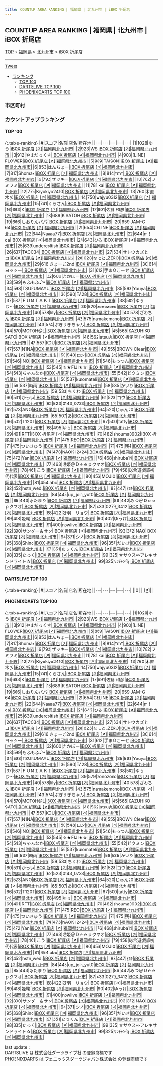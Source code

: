 ```yaml
---
title: COUNTUP AREA RANKING | 福岡県 | 北九州市 | iBOX 折尾店
---
```

## COUNTUP AREA RANKING | 福岡県 | 北九州市 | iBOX 折尾店

[TOP](/darts/rank/) > [福岡県](/darts/rank/福岡県/) > [北九州市](/darts/rank/福岡県/北九州市/) > iBOX 折尾店

___

<a href="https://twitter.com/share?ref_src=twsrc%5Etfw" data-text="COUNTUP AREA RANKING | 福岡県北九州市iBOX 折尾店" class="twitter-share-button" data-hashtags="DARTSLIVE,PHOENIXDARTS,darts,ダーツ" data-show-count="false">Tweet</a>

* [ランキング](#カウントアップランキング)
    * [TOP 100](#top-100)
    * [DARTSLIVE TOP 100](#dartslive-top-100)
    * [PHOENIXDARTS TOP 100](#phoenixdarts-top-100)

### 市区町村

<ul>

</ul>

### カウントアップランキング

#### TOP 100



{:.table-ranking}
|#|スコア|名前|店名|所在地|
|---|---|---|---|---|
|1|1028|<span class="rank-name-pd">ゆう</span>|<a href="/darts/rank/shops/46142.html">iBOX 折尾店</a> <a href="https://vs.phoenixdarts.com/jp/shop/shopDetailInfo/s_46142?s_seq=46142">[↗]</a>|<a href="/darts/rank/福岡県/北九州市">福岡県北九州市</a>|
|2|923|<span class="rank-name-pd">WS</span>|<a href="/darts/rank/shops/46142.html">iBOX 折尾店</a> <a href="https://vs.phoenixdarts.com/jp/shop/shopDetailInfo/s_46142?s_seq=46142">[↗]</a>|<a href="/darts/rank/福岡県/北九州市">福岡県北九州市</a>|
|3|912|<span class="rank-name-pd">やまだっくす</span>|<a href="/darts/rank/shops/46142.html">iBOX 折尾店</a> <a href="https://vs.phoenixdarts.com/jp/shop/shopDetailInfo/s_46142?s_seq=46142">[↗]</a>|<a href="/darts/rank/福岡県/北九州市">福岡県北九州市</a>|
|4|903|<span class="rank-name-pd">[LINE] FLOWER</span>|<a href="/darts/rank/shops/46142.html">iBOX 折尾店</a> <a href="https://vs.phoenixdarts.com/jp/shop/shopDetailInfo/s_46142?s_seq=46142">[↗]</a>|<a href="/darts/rank/福岡県/北九州市">福岡県北九州市</a>|
|5|869|<span class="rank-name-pd">TAISON</span>|<a href="/darts/rank/shops/46142.html">iBOX 折尾店</a> <a href="https://vs.phoenixdarts.com/jp/shop/shopDetailInfo/s_46142?s_seq=46142">[↗]</a>|<a href="/darts/rank/福岡県/北九州市">福岡県北九州市</a>|
|6|853|<span class="rank-name-pd">はんちょー</span>|<a href="/darts/rank/shops/46142.html">iBOX 折尾店</a> <a href="https://vs.phoenixdarts.com/jp/shop/shopDetailInfo/s_46142?s_seq=46142">[↗]</a>|<a href="/darts/rank/福岡県/北九州市">福岡県北九州市</a>|
|7|817|<span class="rank-name-pd">Shomax</span>|<a href="/darts/rank/shops/46142.html">iBOX 折尾店</a> <a href="https://vs.phoenixdarts.com/jp/shop/shopDetailInfo/s_46142?s_seq=46142">[↗]</a>|<a href="/darts/rank/福岡県/北九州市">福岡県北九州市</a>|
|8|814|<span class="rank-name-pd">†m†</span>|<a href="/darts/rank/shops/46142.html">iBOX 折尾店</a> <a href="https://vs.phoenixdarts.com/jp/shop/shopDetailInfo/s_46142?s_seq=46142">[↗]</a>|<a href="/darts/rank/福岡県/北九州市">福岡県北九州市</a>|
|9|792|<span class="rank-name-pd">ザッキー</span>|<a href="/darts/rank/shops/46142.html">iBOX 折尾店</a> <a href="https://vs.phoenixdarts.com/jp/shop/shopDetailInfo/s_46142?s_seq=46142">[↗]</a>|<a href="/darts/rank/福岡県/北九州市">福岡県北九州市</a>|
|10|782|<span class="rank-name-pd">フミフミ</span>|<a href="/darts/rank/shops/46142.html">iBOX 折尾店</a> <a href="https://vs.phoenixdarts.com/jp/shop/shopDetailInfo/s_46142?s_seq=46142">[↗]</a>|<a href="/darts/rank/福岡県/北九州市">福岡県北九州市</a>|
|11|781|<span class="rank-name-pd">kai</span>|<a href="/darts/rank/shops/46142.html">iBOX 折尾店</a> <a href="https://vs.phoenixdarts.com/jp/shop/shopDetailInfo/s_46142?s_seq=46142">[↗]</a>|<a href="/darts/rank/福岡県/北九州市">福岡県北九州市</a>|
|12|775|<span class="rank-name-pd">Kiyokiyo2410</span>|<a href="/darts/rank/shops/46142.html">iBOX 折尾店</a> <a href="https://vs.phoenixdarts.com/jp/shop/shopDetailInfo/s_46142?s_seq=46142">[↗]</a>|<a href="/darts/rank/福岡県/北九州市">福岡県北九州市</a>|
|13|760|<span class="rank-name-pd">木直木彡</span>|<a href="/darts/rank/shops/46142.html">iBOX 折尾店</a> <a href="https://vs.phoenixdarts.com/jp/shop/shopDetailInfo/s_46142?s_seq=46142">[↗]</a>|<a href="/darts/rank/福岡県/北九州市">福岡県北九州市</a>|
|14|750|<span class="rank-name-pd">wajyu0312</span>|<a href="/darts/rank/shops/46142.html">iBOX 折尾店</a> <a href="https://vs.phoenixdarts.com/jp/shop/shopDetailInfo/s_46142?s_seq=46142">[↗]</a>|<a href="/darts/rank/福岡県/北九州市">福岡県北九州市</a>|
|15|741|<span class="rank-name-pd">くらさん</span>|<a href="/darts/rank/shops/46142.html">iBOX 折尾店</a> <a href="https://vs.phoenixdarts.com/jp/shop/shopDetailInfo/s_46142?s_seq=46142">[↗]</a>|<a href="/darts/rank/福岡県/北九州市">福岡県北九州市</a>|
|16|693|<span class="rank-name-pd">K</span>|<a href="/darts/rank/shops/46142.html">iBOX 折尾店</a> <a href="https://vs.phoenixdarts.com/jp/shop/shopDetailInfo/s_46142?s_seq=46142">[↗]</a>|<a href="/darts/rank/福岡県/北九州市">福岡県北九州市</a>|
|17|691|<span class="rank-name-pd"><span class="pro-icon-pd"></span>佐藤 和彦</span>|<a href="/darts/rank/shops/46142.html">iBOX 折尾店</a> <a href="https://vs.phoenixdarts.com/jp/shop/shopDetailInfo/s_46142?s_seq=46142">[↗]</a>|<a href="/darts/rank/福岡県/北九州市">福岡県北九州市</a>|
|18|689|<span class="rank-name-pd">K.SATOH</span>|<a href="/darts/rank/shops/46142.html">iBOX 折尾店</a> <a href="https://vs.phoenixdarts.com/jp/shop/shopDetailInfo/s_46142?s_seq=46142">[↗]</a>|<a href="/darts/rank/福岡県/北九州市">福岡県北九州市</a>|
|19|666|<span class="rank-name-pd">しおりんパパ</span>|<a href="/darts/rank/shops/46142.html">iBOX 折尾店</a> <a href="https://vs.phoenixdarts.com/jp/shop/shopDetailInfo/s_46142?s_seq=46142">[↗]</a>|<a href="/darts/rank/福岡県/北九州市">福岡県北九州市</a>|
|20|659|<span class="rank-name-pd">JAM-G 64</span>|<a href="/darts/rank/shops/46142.html">iBOX 折尾店</a> <a href="https://vs.phoenixdarts.com/jp/shop/shopDetailInfo/s_46142?s_seq=46142">[↗]</a>|<a href="/darts/rank/福岡県/北九州市">福岡県北九州市</a>|
|21|654|<span class="rank-name-pd">CELINE</span>|<a href="/darts/rank/shops/46142.html">iBOX 折尾店</a> <a href="https://vs.phoenixdarts.com/jp/shop/shopDetailInfo/s_46142?s_seq=46142">[↗]</a>|<a href="/darts/rank/福岡県/北九州市">福岡県北九州市</a>|
|22|644|<span class="rank-name-pd">Naaaa77</span>|<a href="/darts/rank/shops/46142.html">iBOX 折尾店</a> <a href="https://vs.phoenixdarts.com/jp/shop/shopDetailInfo/s_46142?s_seq=46142">[↗]</a>|<a href="/darts/rank/福岡県/北九州市">福岡県北九州市</a>|
|22|644|<span class="rank-name-pd">m！ca</span>|<a href="/darts/rank/shops/46142.html">iBOX 折尾店</a> <a href="https://vs.phoenixdarts.com/jp/shop/shopDetailInfo/s_46142?s_seq=46142">[↗]</a>|<a href="/darts/rank/福岡県/北九州市">福岡県北九州市</a>|
|24|643|<span class="rank-name-pd">ひろ</span>|<a href="/darts/rank/shops/46142.html">iBOX 折尾店</a> <a href="https://vs.phoenixdarts.com/jp/shop/shopDetailInfo/s_46142?s_seq=46142">[↗]</a>|<a href="/darts/rank/福岡県/北九州市">福岡県北九州市</a>|
|25|639|<span class="rank-name-pd">undercoltish</span>|<a href="/darts/rank/shops/46142.html">iBOX 折尾店</a> <a href="https://vs.phoenixdarts.com/jp/shop/shopDetailInfo/s_46142?s_seq=46142">[↗]</a>|<a href="/darts/rank/福岡県/北九州市">福岡県北九州市</a>|
|26|637|<span class="rank-name-pd">TACO34</span>|<a href="/darts/rank/shops/46142.html">iBOX 折尾店</a> <a href="https://vs.phoenixdarts.com/jp/shop/shopDetailInfo/s_46142?s_seq=46142">[↗]</a>|<a href="/darts/rank/福岡県/北九州市">福岡県北九州市</a>|
|27|634|<span class="rank-name-pd">サトウカズヒコ</span>|<a href="/darts/rank/shops/46142.html">iBOX 折尾店</a> <a href="https://vs.phoenixdarts.com/jp/shop/shopDetailInfo/s_46142?s_seq=46142">[↗]</a>|<a href="/darts/rank/福岡県/北九州市">福岡県北九州市</a>|
|28|623|<span class="rank-name-pd">なにと_ZERO</span>|<a href="/darts/rank/shops/46142.html">iBOX 折尾店</a> <a href="https://vs.phoenixdarts.com/jp/shop/shopDetailInfo/s_46142?s_seq=46142">[↗]</a>|<a href="/darts/rank/福岡県/北九州市">福岡県北九州市</a>|
|29|616|<span class="rank-name-pd">きょーご2nd</span>|<a href="/darts/rank/shops/46142.html">iBOX 折尾店</a> <a href="https://vs.phoenixdarts.com/jp/shop/shopDetailInfo/s_46142?s_seq=46142">[↗]</a>|<a href="/darts/rank/福岡県/北九州市">福岡県北九州市</a>|
|30|614|<span class="rank-name-pd">ヨッシー</span>|<a href="/darts/rank/shops/46142.html">iBOX 折尾店</a> <a href="https://vs.phoenixdarts.com/jp/shop/shopDetailInfo/s_46142?s_seq=46142">[↗]</a>|<a href="/darts/rank/福岡県/北九州市">福岡県北九州市</a>|
|31|612|<span class="rank-name-pd">手ま○こーせ</span>|<a href="/darts/rank/shops/46142.html">iBOX 折尾店</a> <a href="https://vs.phoenixdarts.com/jp/shop/shopDetailInfo/s_46142?s_seq=46142">[↗]</a>|<a href="/darts/rank/福岡県/北九州市">福岡県北九州市</a>|
|32|600|<span class="rank-name-pd">たかぼー</span>|<a href="/darts/rank/shops/46142.html">iBOX 折尾店</a> <a href="https://vs.phoenixdarts.com/jp/shop/shopDetailInfo/s_46142?s_seq=46142">[↗]</a>|<a href="/darts/rank/福岡県/北九州市">福岡県北九州市</a>|
|33|599|<span class="rank-name-pd">もふもふ♪*</span>|<a href="/darts/rank/shops/46142.html">iBOX 折尾店</a> <a href="https://vs.phoenixdarts.com/jp/shop/shopDetailInfo/s_46142?s_seq=46142">[↗]</a>|<a href="/darts/rank/福岡県/北九州市">福岡県北九州市</a>|
|34|598|<span class="rank-name-pd">TSURUMAYU</span>|<a href="/darts/rank/shops/46142.html">iBOX 折尾店</a> <a href="https://vs.phoenixdarts.com/jp/shop/shopDetailInfo/s_46142?s_seq=46142">[↗]</a>|<a href="/darts/rank/福岡県/北九州市">福岡県北九州市</a>|
|35|593|<span class="rank-name-pd">Youya</span>|<a href="/darts/rank/shops/46142.html">iBOX 折尾店</a> <a href="https://vs.phoenixdarts.com/jp/shop/shopDetailInfo/s_46142?s_seq=46142">[↗]</a>|<a href="/darts/rank/福岡県/北九州市">福岡県北九州市</a>|
|36|590|<span class="rank-name-pd">TA28</span>|<a href="/darts/rank/shops/46142.html">iBOX 折尾店</a> <a href="https://vs.phoenixdarts.com/jp/shop/shopDetailInfo/s_46142?s_seq=46142">[↗]</a>|<a href="/darts/rank/福岡県/北九州市">福岡県北九州市</a>|
|37|587|<span class="rank-name-pd">ＦＵＭＩＡＫＩ</span>|<a href="/darts/rank/shops/46142.html">iBOX 折尾店</a> <a href="https://vs.phoenixdarts.com/jp/shop/shopDetailInfo/s_46142?s_seq=46142">[↗]</a>|<a href="/darts/rank/福岡県/北九州市">福岡県北九州市</a>|
|38|582|<span class="rank-name-pd">ゆぅじ〜</span>|<a href="/darts/rank/shops/46142.html">iBOX 折尾店</a> <a href="https://vs.phoenixdarts.com/jp/shop/shopDetailInfo/s_46142?s_seq=46142">[↗]</a>|<a href="/darts/rank/福岡県/北九州市">福岡県北九州市</a>|
|39|579|<span class="rank-name-pd">zonozono</span>|<a href="/darts/rank/shops/46142.html">iBOX 折尾店</a> <a href="https://vs.phoenixdarts.com/jp/shop/shopDetailInfo/s_46142?s_seq=46142">[↗]</a>|<a href="/darts/rank/福岡県/北九州市">福岡県北九州市</a>|
|40|578|<span class="rank-name-pd">lily</span>|<a href="/darts/rank/shops/46142.html">iBOX 折尾店</a> <a href="https://vs.phoenixdarts.com/jp/shop/shopDetailInfo/s_46142?s_seq=46142">[↗]</a>|<a href="/darts/rank/福岡県/北九州市">福岡県北九州市</a>|
|40|578|<span class="rank-name-pd">ざわちん</span>|<a href="/darts/rank/shops/46142.html">iBOX 折尾店</a> <a href="https://vs.phoenixdarts.com/jp/shop/shopDetailInfo/s_46142?s_seq=46142">[↗]</a>|<a href="/darts/rank/福岡県/北九州市">福岡県北九州市</a>|
|42|575|<span class="rank-name-pd">namakemono</span>|<a href="/darts/rank/shops/46142.html">iBOX 折尾店</a> <a href="https://vs.phoenixdarts.com/jp/shop/shopDetailInfo/s_46142?s_seq=46142">[↗]</a>|<a href="/darts/rank/福岡県/北九州市">福岡県北九州市</a>|
|43|574|<span class="rank-name-pd">ぶぎうぎちゃん</span>|<a href="/darts/rank/shops/46142.html">iBOX 折尾店</a> <a href="https://vs.phoenixdarts.com/jp/shop/shopDetailInfo/s_46142?s_seq=46142">[↗]</a>|<a href="/darts/rank/福岡県/北九州市">福岡県北九州市</a>|
|44|570|<span class="rank-name-pd">MOTOH@L</span>|<a href="/darts/rank/shops/46142.html">iBOX 折尾店</a> <a href="https://vs.phoenixdarts.com/jp/shop/shopDetailInfo/s_46142?s_seq=46142">[↗]</a>|<a href="/darts/rank/福岡県/北九州市">福岡県北九州市</a>|
|45|565|<span class="rank-name-pd">KAZUHIKO SATO</span>|<a href="/darts/rank/shops/46142.html">iBOX 折尾店</a> <a href="https://vs.phoenixdarts.com/jp/shop/shopDetailInfo/s_46142?s_seq=46142">[↗]</a>|<a href="/darts/rank/福岡県/北九州市">福岡県北九州市</a>|
|46|562|<span class="rank-name-pd">atsu丸</span>|<a href="/darts/rank/shops/46142.html">iBOX 折尾店</a> <a href="https://vs.phoenixdarts.com/jp/shop/shopDetailInfo/s_46142?s_seq=46142">[↗]</a>|<a href="/darts/rank/福岡県/北九州市">福岡県北九州市</a>|
|47|557|<span class="rank-name-pd">KOU</span>|<a href="/darts/rank/shops/46142.html">iBOX 折尾店</a> <a href="https://vs.phoenixdarts.com/jp/shop/shopDetailInfo/s_46142?s_seq=46142">[↗]</a>|<a href="/darts/rank/福岡県/北九州市">福岡県北九州市</a>|
|47|557|<span class="rank-name-pd">N1NA</span>|<a href="/darts/rank/shops/46142.html">iBOX 折尾店</a> <a href="https://vs.phoenixdarts.com/jp/shop/shopDetailInfo/s_46142?s_seq=46142">[↗]</a>|<a href="/darts/rank/福岡県/北九州市">福岡県北九州市</a>|
|49|555|<span class="rank-name-pd">BROWN Clear</span>|<a href="/darts/rank/shops/46142.html">iBOX 折尾店</a> <a href="https://vs.phoenixdarts.com/jp/shop/shopDetailInfo/s_46142?s_seq=46142">[↗]</a>|<a href="/darts/rank/福岡県/北九州市">福岡県北九州市</a>|
|50|548|<span class="rank-name-pd">ロン</span>|<a href="/darts/rank/shops/46142.html">iBOX 折尾店</a> <a href="https://vs.phoenixdarts.com/jp/shop/shopDetailInfo/s_46142?s_seq=46142">[↗]</a>|<a href="/darts/rank/福岡県/北九州市">福岡県北九州市</a>|
|51|546|<span class="rank-name-pd">INO</span>|<a href="/darts/rank/shops/46142.html">iBOX 折尾店</a> <a href="https://vs.phoenixdarts.com/jp/shop/shopDetailInfo/s_46142?s_seq=46142">[↗]</a>|<a href="/darts/rank/福岡県/北九州市">福岡県北九州市</a>|
|51|546|<span class="rank-name-pd">もっつん</span>|<a href="/darts/rank/shops/46142.html">iBOX 折尾店</a> <a href="https://vs.phoenixdarts.com/jp/shop/shopDetailInfo/s_46142?s_seq=46142">[↗]</a>|<a href="/darts/rank/福岡県/北九州市">福岡県北九州市</a>|
|53|545|<span class="rank-name-pd">☆★FIJI★☆</span>|<a href="/darts/rank/shops/46142.html">iBOX 折尾店</a> <a href="https://vs.phoenixdarts.com/jp/shop/shopDetailInfo/s_46142?s_seq=46142">[↗]</a>|<a href="/darts/rank/福岡県/北九州市">福岡県北九州市</a>|
|54|543|<span class="rank-name-pd">ちゃんなか</span>|<a href="/darts/rank/shops/46142.html">iBOX 折尾店</a> <a href="https://vs.phoenixdarts.com/jp/shop/shopDetailInfo/s_46142?s_seq=46142">[↗]</a>|<a href="/darts/rank/福岡県/北九州市">福岡県北九州市</a>|
|55|542|<span class="rank-name-pd">ピクミン</span>|<a href="/darts/rank/shops/46142.html">iBOX 折尾店</a> <a href="https://vs.phoenixdarts.com/jp/shop/shopDetailInfo/s_46142?s_seq=46142">[↗]</a>|<a href="/darts/rank/福岡県/北九州市">福岡県北九州市</a>|
|56|537|<span class="rank-name-pd">kuromateli</span>|<a href="/darts/rank/shops/46142.html">iBOX 折尾店</a> <a href="https://vs.phoenixdarts.com/jp/shop/shopDetailInfo/s_46142?s_seq=46142">[↗]</a>|<a href="/darts/rank/福岡県/北九州市">福岡県北九州市</a>|
|56|537|<span class="rank-name-pd">時雨</span>|<a href="/darts/rank/shops/46142.html">iBOX 折尾店</a> <a href="https://vs.phoenixdarts.com/jp/shop/shopDetailInfo/s_46142?s_seq=46142">[↗]</a>|<a href="/darts/rank/福岡県/北九州市">福岡県北九州市</a>|
|58|535|<span class="rank-name-pd">かいり</span>|<a href="/darts/rank/shops/46142.html">iBOX 折尾店</a> <a href="https://vs.phoenixdarts.com/jp/shop/shopDetailInfo/s_46142?s_seq=46142">[↗]</a>|<a href="/darts/rank/福岡県/北九州市">福岡県北九州市</a>|
|59|533|<span class="rank-name-pd">ちくわ</span>|<a href="/darts/rank/shops/46142.html">iBOX 折尾店</a> <a href="https://vs.phoenixdarts.com/jp/shop/shopDetailInfo/s_46142?s_seq=46142">[↗]</a>|<a href="/darts/rank/福岡県/北九州市">福岡県北九州市</a>|
|60|531|<span class="rank-name-pd">かっい</span>|<a href="/darts/rank/shops/46142.html">iBOX 折尾店</a> <a href="https://vs.phoenixdarts.com/jp/shop/shopDetailInfo/s_46142?s_seq=46142">[↗]</a>|<a href="/darts/rank/福岡県/北九州市">福岡県北九州市</a>|
|61|528|<span class="rank-name-pd">コウ</span>|<a href="/darts/rank/shops/46142.html">iBOX 折尾店</a> <a href="https://vs.phoenixdarts.com/jp/shop/shopDetailInfo/s_46142?s_seq=46142">[↗]</a>|<a href="/darts/rank/福岡県/北九州市">福岡県北九州市</a>|
|62|523|<span class="rank-name-pd">0143_0733</span>|<a href="/darts/rank/shops/46142.html">iBOX 折尾店</a> <a href="https://vs.phoenixdarts.com/jp/shop/shopDetailInfo/s_46142?s_seq=46142">[↗]</a>|<a href="/darts/rank/福岡県/北九州市">福岡県北九州市</a>|
|62|523|<span class="rank-name-pd">ANO</span>|<a href="/darts/rank/shops/46142.html">iBOX 折尾店</a> <a href="https://vs.phoenixdarts.com/jp/shop/shopDetailInfo/s_46142?s_seq=46142">[↗]</a>|<a href="/darts/rank/福岡県/北九州市">福岡県北九州市</a>|
|64|520|<span class="rank-name-pd">じゅん20</span>|<a href="/darts/rank/shops/46142.html">iBOX 折尾店</a> <a href="https://vs.phoenixdarts.com/jp/shop/shopDetailInfo/s_46142?s_seq=46142">[↗]</a>|<a href="/darts/rank/福岡県/北九州市">福岡県北九州市</a>|
|65|507|<span class="rank-name-pd">あ</span>|<a href="/darts/rank/shops/46142.html">iBOX 折尾店</a> <a href="https://vs.phoenixdarts.com/jp/shop/shopDetailInfo/s_46142?s_seq=46142">[↗]</a>|<a href="/darts/rank/福岡県/北九州市">福岡県北九州市</a>|
|66|502|<span class="rank-name-pd">T120T</span>|<a href="/darts/rank/shops/46142.html">iBOX 折尾店</a> <a href="https://vs.phoenixdarts.com/jp/shop/shopDetailInfo/s_46142?s_seq=46142">[↗]</a>|<a href="/darts/rank/福岡県/北九州市">福岡県北九州市</a>|
|67|500|<span class="rank-name-pd">tatty</span>|<a href="/darts/rank/shops/46142.html">iBOX 折尾店</a> <a href="https://vs.phoenixdarts.com/jp/shop/shopDetailInfo/s_46142?s_seq=46142">[↗]</a>|<a href="/darts/rank/福岡県/北九州市">福岡県北九州市</a>|
|68|495|<span class="rank-name-pd">ゆぅ</span>|<a href="/darts/rank/shops/46142.html">iBOX 折尾店</a> <a href="https://vs.phoenixdarts.com/jp/shop/shopDetailInfo/s_46142?s_seq=46142">[↗]</a>|<a href="/darts/rank/福岡県/北九州市">福岡県北九州市</a>|
|69|491|<span class="rank-name-pd">RFT</span>|<a href="/darts/rank/shops/46142.html">iBOX 折尾店</a> <a href="https://vs.phoenixdarts.com/jp/shop/shopDetailInfo/s_46142?s_seq=46142">[↗]</a>|<a href="/darts/rank/福岡県/北九州市">福岡県北九州市</a>|
|70|482|<span class="rank-name-pd">shouma0902</span>|<a href="/darts/rank/shops/46142.html">iBOX 折尾店</a> <a href="https://vs.phoenixdarts.com/jp/shop/shopDetailInfo/s_46142?s_seq=46142">[↗]</a>|<a href="/darts/rank/福岡県/北九州市">福岡県北九州市</a>|
|71|475|<span class="rank-name-pd">REO</span>|<a href="/darts/rank/shops/46142.html">iBOX 折尾店</a> <a href="https://vs.phoenixdarts.com/jp/shop/shopDetailInfo/s_46142?s_seq=46142">[↗]</a>|<a href="/darts/rank/福岡県/北九州市">福岡県北九州市</a>|
|71|475|<span class="rank-name-pd">ついきゅう</span>|<a href="/darts/rank/shops/46142.html">iBOX 折尾店</a> <a href="https://vs.phoenixdarts.com/jp/shop/shopDetailInfo/s_46142?s_seq=46142">[↗]</a>|<a href="/darts/rank/福岡県/北九州市">福岡県北九州市</a>|
|71|475|<span class="rank-name-pd">残4</span>|<a href="/darts/rank/shops/46142.html">iBOX 折尾店</a> <a href="https://vs.phoenixdarts.com/jp/shop/shopDetailInfo/s_46142?s_seq=46142">[↗]</a>|<a href="/darts/rank/福岡県/北九州市">福岡県北九州市</a>|
|74|473|<span class="rank-name-pd">NAOK I2424</span>|<a href="/darts/rank/shops/46142.html">iBOX 折尾店</a> <a href="https://vs.phoenixdarts.com/jp/shop/shopDetailInfo/s_46142?s_seq=46142">[↗]</a>|<a href="/darts/rank/福岡県/北九州市">福岡県北九州市</a>|
|75|472|<span class="rank-name-pd">Yan</span>|<a href="/darts/rank/shops/46142.html">iBOX 折尾店</a> <a href="https://vs.phoenixdarts.com/jp/shop/shopDetailInfo/s_46142?s_seq=46142">[↗]</a>|<a href="/darts/rank/福岡県/北九州市">福岡県北九州市</a>|
|76|468|<span class="rank-name-pd">shiruba14</span>|<a href="/darts/rank/shops/46142.html">iBOX 折尾店</a> <a href="https://vs.phoenixdarts.com/jp/shop/shopDetailInfo/s_46142?s_seq=46142">[↗]</a>|<a href="/darts/rank/福岡県/北九州市">福岡県北九州市</a>|
|77|463|<span class="rank-name-pd">咲姫＠Ｄｅｅｐクマオ</span>|<a href="/darts/rank/shops/46142.html">iBOX 折尾店</a> <a href="https://vs.phoenixdarts.com/jp/shop/shopDetailInfo/s_46142?s_seq=46142">[↗]</a>|<a href="/darts/rank/福岡県/北九州市">福岡県北九州市</a>|
|78|461|<span class="rank-name-pd">こう</span>|<a href="/darts/rank/shops/46142.html">iBOX 折尾店</a> <a href="https://vs.phoenixdarts.com/jp/shop/shopDetailInfo/s_46142?s_seq=46142">[↗]</a>|<a href="/darts/rank/福岡県/北九州市">福岡県北九州市</a>|
|79|458|<span class="rank-name-pd">総合遊戯部初代代表</span>|<a href="/darts/rank/shops/46142.html">iBOX 折尾店</a> <a href="https://vs.phoenixdarts.com/jp/shop/shopDetailInfo/s_46142?s_seq=46142">[↗]</a>|<a href="/darts/rank/福岡県/北九州市">福岡県北九州市</a>|
|80|456|<span class="rank-name-pd">MOJIO</span>|<a href="/darts/rank/shops/46142.html">iBOX 折尾店</a> <a href="https://vs.phoenixdarts.com/jp/shop/shopDetailInfo/s_46142?s_seq=46142">[↗]</a>|<a href="/darts/rank/福岡県/北九州市">福岡県北九州市</a>|
|81|454|<span class="rank-name-pd">abc</span>|<a href="/darts/rank/shops/46142.html">iBOX 折尾店</a> <a href="https://vs.phoenixdarts.com/jp/shop/shopDetailInfo/s_46142?s_seq=46142">[↗]</a>|<a href="/darts/rank/福岡県/北九州市">福岡県北九州市</a>|
|82|452|<span class="rank-name-pd">hstn_wed.</span>|<a href="/darts/rank/shops/46142.html">iBOX 折尾店</a> <a href="https://vs.phoenixdarts.com/jp/shop/shopDetailInfo/s_46142?s_seq=46142">[↗]</a>|<a href="/darts/rank/福岡県/北九州市">福岡県北九州市</a>|
|83|447|<span class="rank-name-pd">ﾋﾛｷ</span>|<a href="/darts/rank/shops/46142.html">iBOX 折尾店</a> <a href="https://vs.phoenixdarts.com/jp/shop/shopDetailInfo/s_46142?s_seq=46142">[↗]</a>|<a href="/darts/rank/福岡県/北九州市">福岡県北九州市</a>|
|84|445|<span class="rank-name-pd">up_join_yut0</span>|<a href="/darts/rank/shops/46142.html">iBOX 折尾店</a> <a href="https://vs.phoenixdarts.com/jp/shop/shopDetailInfo/s_46142?s_seq=46142">[↗]</a>|<a href="/darts/rank/福岡県/北九州市">福岡県北九州市</a>|
|85|443|<span class="rank-name-pd">水たまり</span>|<a href="/darts/rank/shops/46142.html">iBOX 折尾店</a> <a href="https://vs.phoenixdarts.com/jp/shop/shopDetailInfo/s_46142?s_seq=46142">[↗]</a>|<a href="/darts/rank/福岡県/北九州市">福岡県北九州市</a>|
|86|442|<span class="rank-name-pd">みつ＠Ｄｅｅｐクマオ</span>|<a href="/darts/rank/shops/46142.html">iBOX 折尾店</a> <a href="https://vs.phoenixdarts.com/jp/shop/shopDetailInfo/s_46142?s_seq=46142">[↗]</a>|<a href="/darts/rank/福岡県/北九州市">福岡県北九州市</a>|
|87|433|<span class="rank-name-pd">0279_3412</span>|<a href="/darts/rank/shops/46142.html">iBOX 折尾店</a> <a href="https://vs.phoenixdarts.com/jp/shop/shopDetailInfo/s_46142?s_seq=46142">[↗]</a>|<a href="/darts/rank/福岡県/北九州市">福岡県北九州市</a>|
|88|422|<span class="rank-name-pd">冴羽　リョウ</span>|<a href="/darts/rank/shops/46142.html">iBOX 折尾店</a> <a href="https://vs.phoenixdarts.com/jp/shop/shopDetailInfo/s_46142?s_seq=46142">[↗]</a>|<a href="/darts/rank/福岡県/北九州市">福岡県北九州市</a>|
|89|418|<span class="rank-name-pd">姫鞠</span>|<a href="/darts/rank/shops/46142.html">iBOX 折尾店</a> <a href="https://vs.phoenixdarts.com/jp/shop/shopDetailInfo/s_46142?s_seq=46142">[↗]</a>|<a href="/darts/rank/福岡県/北九州市">福岡県北九州市</a>|
|90|402|<span class="rank-name-pd">ゆっけ</span>|<a href="/darts/rank/shops/46142.html">iBOX 折尾店</a> <a href="https://vs.phoenixdarts.com/jp/shop/shopDetailInfo/s_46142?s_seq=46142">[↗]</a>|<a href="/darts/rank/福岡県/北九州市">福岡県北九州市</a>|
|91|400|<span class="rank-name-pd">nowlive</span>|<a href="/darts/rank/shops/46142.html">iBOX 折尾店</a> <a href="https://vs.phoenixdarts.com/jp/shop/shopDetailInfo/s_46142?s_seq=46142">[↗]</a>|<a href="/darts/rank/福岡県/北九州市">福岡県北九州市</a>|
|92|390|<span class="rank-name-pd">サンダー＆サン</span>|<a href="/darts/rank/shops/46142.html">iBOX 折尾店</a> <a href="https://vs.phoenixdarts.com/jp/shop/shopDetailInfo/s_46142?s_seq=46142">[↗]</a>|<a href="/darts/rank/福岡県/北九州市">福岡県北九州市</a>|
|93|372|<span class="rank-name-pd">NAO</span>|<a href="/darts/rank/shops/46142.html">iBOX 折尾店</a> <a href="https://vs.phoenixdarts.com/jp/shop/shopDetailInfo/s_46142?s_seq=46142">[↗]</a>|<a href="/darts/rank/福岡県/北九州市">福岡県北九州市</a>|
|94|371|<span class="rank-name-pd">シノ</span>|<a href="/darts/rank/shops/46142.html">iBOX 折尾店</a> <a href="https://vs.phoenixdarts.com/jp/shop/shopDetailInfo/s_46142?s_seq=46142">[↗]</a>|<a href="/darts/rank/福岡県/北九州市">福岡県北九州市</a>|
|95|368|<span class="rank-name-pd">Shino</span>|<a href="/darts/rank/shops/46142.html">iBOX 折尾店</a> <a href="https://vs.phoenixdarts.com/jp/shop/shopDetailInfo/s_46142?s_seq=46142">[↗]</a>|<a href="/darts/rank/福岡県/北九州市">福岡県北九州市</a>|
|96|357|<span class="rank-name-pd">だいき</span>|<a href="/darts/rank/shops/46142.html">iBOX 折尾店</a> <a href="https://vs.phoenixdarts.com/jp/shop/shopDetailInfo/s_46142?s_seq=46142">[↗]</a>|<a href="/darts/rank/福岡県/北九州市">福岡県北九州市</a>|
|97|351|<span class="rank-name-pd">たっくん</span>|<a href="/darts/rank/shops/46142.html">iBOX 折尾店</a> <a href="https://vs.phoenixdarts.com/jp/shop/shopDetailInfo/s_46142?s_seq=46142">[↗]</a>|<a href="/darts/rank/福岡県/北九州市">福岡県北九州市</a>|
|98|335|<span class="rank-name-pd">たっく</span>|<a href="/darts/rank/shops/46142.html">iBOX 折尾店</a> <a href="https://vs.phoenixdarts.com/jp/shop/shopDetailInfo/s_46142?s_seq=46142">[↗]</a>|<a href="/darts/rank/福岡県/北九州市">福岡県北九州市</a>|
|99|325|<span class="rank-name-pd">☆サウス∞アレキサンドライト☆</span>|<a href="/darts/rank/shops/46142.html">iBOX 折尾店</a> <a href="https://vs.phoenixdarts.com/jp/shop/shopDetailInfo/s_46142?s_seq=46142">[↗]</a>|<a href="/darts/rank/福岡県/北九州市">福岡県北九州市</a>|
|99|325|<span class="rank-name-pd">ﾜﾝﾁｬﾝ侍</span>|<a href="/darts/rank/shops/46142.html">iBOX 折尾店</a> <a href="https://vs.phoenixdarts.com/jp/shop/shopDetailInfo/s_46142?s_seq=46142">[↗]</a>|<a href="/darts/rank/福岡県/北九州市">福岡県北九州市</a>|


#### DARTSLIVE TOP 100



{:.table-ranking}
|#|スコア|名前|店名|所在地|
|---|---|---|---|---|
||0|<span class="rank-name-dl"> </span>|<a href="/darts/rank/shops/.html"></a> <a href="">[↗]</a>|<a href="/darts/rank//"></a>|


#### PHOENIXDARTS TOP 100



{:.table-ranking}
|#|スコア|名前|店名|所在地|
|---|---|---|---|---|
|1|1028|<span class="rank-name-pd">ゆう</span>|<a href="/darts/rank/shops/46142.html">iBOX 折尾店</a> <a href="https://vs.phoenixdarts.com/jp/shop/shopDetailInfo/s_46142?s_seq=46142">[↗]</a>|<a href="/darts/rank/福岡県/北九州市">福岡県北九州市</a>|
|2|923|<span class="rank-name-pd">WS</span>|<a href="/darts/rank/shops/46142.html">iBOX 折尾店</a> <a href="https://vs.phoenixdarts.com/jp/shop/shopDetailInfo/s_46142?s_seq=46142">[↗]</a>|<a href="/darts/rank/福岡県/北九州市">福岡県北九州市</a>|
|3|912|<span class="rank-name-pd">やまだっくす</span>|<a href="/darts/rank/shops/46142.html">iBOX 折尾店</a> <a href="https://vs.phoenixdarts.com/jp/shop/shopDetailInfo/s_46142?s_seq=46142">[↗]</a>|<a href="/darts/rank/福岡県/北九州市">福岡県北九州市</a>|
|4|903|<span class="rank-name-pd">[LINE] FLOWER</span>|<a href="/darts/rank/shops/46142.html">iBOX 折尾店</a> <a href="https://vs.phoenixdarts.com/jp/shop/shopDetailInfo/s_46142?s_seq=46142">[↗]</a>|<a href="/darts/rank/福岡県/北九州市">福岡県北九州市</a>|
|5|869|<span class="rank-name-pd">TAISON</span>|<a href="/darts/rank/shops/46142.html">iBOX 折尾店</a> <a href="https://vs.phoenixdarts.com/jp/shop/shopDetailInfo/s_46142?s_seq=46142">[↗]</a>|<a href="/darts/rank/福岡県/北九州市">福岡県北九州市</a>|
|6|853|<span class="rank-name-pd">はんちょー</span>|<a href="/darts/rank/shops/46142.html">iBOX 折尾店</a> <a href="https://vs.phoenixdarts.com/jp/shop/shopDetailInfo/s_46142?s_seq=46142">[↗]</a>|<a href="/darts/rank/福岡県/北九州市">福岡県北九州市</a>|
|7|817|<span class="rank-name-pd">Shomax</span>|<a href="/darts/rank/shops/46142.html">iBOX 折尾店</a> <a href="https://vs.phoenixdarts.com/jp/shop/shopDetailInfo/s_46142?s_seq=46142">[↗]</a>|<a href="/darts/rank/福岡県/北九州市">福岡県北九州市</a>|
|8|814|<span class="rank-name-pd">†m†</span>|<a href="/darts/rank/shops/46142.html">iBOX 折尾店</a> <a href="https://vs.phoenixdarts.com/jp/shop/shopDetailInfo/s_46142?s_seq=46142">[↗]</a>|<a href="/darts/rank/福岡県/北九州市">福岡県北九州市</a>|
|9|792|<span class="rank-name-pd">ザッキー</span>|<a href="/darts/rank/shops/46142.html">iBOX 折尾店</a> <a href="https://vs.phoenixdarts.com/jp/shop/shopDetailInfo/s_46142?s_seq=46142">[↗]</a>|<a href="/darts/rank/福岡県/北九州市">福岡県北九州市</a>|
|10|782|<span class="rank-name-pd">フミフミ</span>|<a href="/darts/rank/shops/46142.html">iBOX 折尾店</a> <a href="https://vs.phoenixdarts.com/jp/shop/shopDetailInfo/s_46142?s_seq=46142">[↗]</a>|<a href="/darts/rank/福岡県/北九州市">福岡県北九州市</a>|
|11|781|<span class="rank-name-pd">kai</span>|<a href="/darts/rank/shops/46142.html">iBOX 折尾店</a> <a href="https://vs.phoenixdarts.com/jp/shop/shopDetailInfo/s_46142?s_seq=46142">[↗]</a>|<a href="/darts/rank/福岡県/北九州市">福岡県北九州市</a>|
|12|775|<span class="rank-name-pd">Kiyokiyo2410</span>|<a href="/darts/rank/shops/46142.html">iBOX 折尾店</a> <a href="https://vs.phoenixdarts.com/jp/shop/shopDetailInfo/s_46142?s_seq=46142">[↗]</a>|<a href="/darts/rank/福岡県/北九州市">福岡県北九州市</a>|
|13|760|<span class="rank-name-pd">木直木彡</span>|<a href="/darts/rank/shops/46142.html">iBOX 折尾店</a> <a href="https://vs.phoenixdarts.com/jp/shop/shopDetailInfo/s_46142?s_seq=46142">[↗]</a>|<a href="/darts/rank/福岡県/北九州市">福岡県北九州市</a>|
|14|750|<span class="rank-name-pd">wajyu0312</span>|<a href="/darts/rank/shops/46142.html">iBOX 折尾店</a> <a href="https://vs.phoenixdarts.com/jp/shop/shopDetailInfo/s_46142?s_seq=46142">[↗]</a>|<a href="/darts/rank/福岡県/北九州市">福岡県北九州市</a>|
|15|741|<span class="rank-name-pd">くらさん</span>|<a href="/darts/rank/shops/46142.html">iBOX 折尾店</a> <a href="https://vs.phoenixdarts.com/jp/shop/shopDetailInfo/s_46142?s_seq=46142">[↗]</a>|<a href="/darts/rank/福岡県/北九州市">福岡県北九州市</a>|
|16|693|<span class="rank-name-pd">K</span>|<a href="/darts/rank/shops/46142.html">iBOX 折尾店</a> <a href="https://vs.phoenixdarts.com/jp/shop/shopDetailInfo/s_46142?s_seq=46142">[↗]</a>|<a href="/darts/rank/福岡県/北九州市">福岡県北九州市</a>|
|17|691|<span class="rank-name-pd"><span class="pro-icon-pd"></span>佐藤 和彦</span>|<a href="/darts/rank/shops/46142.html">iBOX 折尾店</a> <a href="https://vs.phoenixdarts.com/jp/shop/shopDetailInfo/s_46142?s_seq=46142">[↗]</a>|<a href="/darts/rank/福岡県/北九州市">福岡県北九州市</a>|
|18|689|<span class="rank-name-pd">K.SATOH</span>|<a href="/darts/rank/shops/46142.html">iBOX 折尾店</a> <a href="https://vs.phoenixdarts.com/jp/shop/shopDetailInfo/s_46142?s_seq=46142">[↗]</a>|<a href="/darts/rank/福岡県/北九州市">福岡県北九州市</a>|
|19|666|<span class="rank-name-pd">しおりんパパ</span>|<a href="/darts/rank/shops/46142.html">iBOX 折尾店</a> <a href="https://vs.phoenixdarts.com/jp/shop/shopDetailInfo/s_46142?s_seq=46142">[↗]</a>|<a href="/darts/rank/福岡県/北九州市">福岡県北九州市</a>|
|20|659|<span class="rank-name-pd">JAM-G 64</span>|<a href="/darts/rank/shops/46142.html">iBOX 折尾店</a> <a href="https://vs.phoenixdarts.com/jp/shop/shopDetailInfo/s_46142?s_seq=46142">[↗]</a>|<a href="/darts/rank/福岡県/北九州市">福岡県北九州市</a>|
|21|654|<span class="rank-name-pd">CELINE</span>|<a href="/darts/rank/shops/46142.html">iBOX 折尾店</a> <a href="https://vs.phoenixdarts.com/jp/shop/shopDetailInfo/s_46142?s_seq=46142">[↗]</a>|<a href="/darts/rank/福岡県/北九州市">福岡県北九州市</a>|
|22|644|<span class="rank-name-pd">Naaaa77</span>|<a href="/darts/rank/shops/46142.html">iBOX 折尾店</a> <a href="https://vs.phoenixdarts.com/jp/shop/shopDetailInfo/s_46142?s_seq=46142">[↗]</a>|<a href="/darts/rank/福岡県/北九州市">福岡県北九州市</a>|
|22|644|<span class="rank-name-pd">m！ca</span>|<a href="/darts/rank/shops/46142.html">iBOX 折尾店</a> <a href="https://vs.phoenixdarts.com/jp/shop/shopDetailInfo/s_46142?s_seq=46142">[↗]</a>|<a href="/darts/rank/福岡県/北九州市">福岡県北九州市</a>|
|24|643|<span class="rank-name-pd">ひろ</span>|<a href="/darts/rank/shops/46142.html">iBOX 折尾店</a> <a href="https://vs.phoenixdarts.com/jp/shop/shopDetailInfo/s_46142?s_seq=46142">[↗]</a>|<a href="/darts/rank/福岡県/北九州市">福岡県北九州市</a>|
|25|639|<span class="rank-name-pd">undercoltish</span>|<a href="/darts/rank/shops/46142.html">iBOX 折尾店</a> <a href="https://vs.phoenixdarts.com/jp/shop/shopDetailInfo/s_46142?s_seq=46142">[↗]</a>|<a href="/darts/rank/福岡県/北九州市">福岡県北九州市</a>|
|26|637|<span class="rank-name-pd">TACO34</span>|<a href="/darts/rank/shops/46142.html">iBOX 折尾店</a> <a href="https://vs.phoenixdarts.com/jp/shop/shopDetailInfo/s_46142?s_seq=46142">[↗]</a>|<a href="/darts/rank/福岡県/北九州市">福岡県北九州市</a>|
|27|634|<span class="rank-name-pd">サトウカズヒコ</span>|<a href="/darts/rank/shops/46142.html">iBOX 折尾店</a> <a href="https://vs.phoenixdarts.com/jp/shop/shopDetailInfo/s_46142?s_seq=46142">[↗]</a>|<a href="/darts/rank/福岡県/北九州市">福岡県北九州市</a>|
|28|623|<span class="rank-name-pd">なにと_ZERO</span>|<a href="/darts/rank/shops/46142.html">iBOX 折尾店</a> <a href="https://vs.phoenixdarts.com/jp/shop/shopDetailInfo/s_46142?s_seq=46142">[↗]</a>|<a href="/darts/rank/福岡県/北九州市">福岡県北九州市</a>|
|29|616|<span class="rank-name-pd">きょーご2nd</span>|<a href="/darts/rank/shops/46142.html">iBOX 折尾店</a> <a href="https://vs.phoenixdarts.com/jp/shop/shopDetailInfo/s_46142?s_seq=46142">[↗]</a>|<a href="/darts/rank/福岡県/北九州市">福岡県北九州市</a>|
|30|614|<span class="rank-name-pd">ヨッシー</span>|<a href="/darts/rank/shops/46142.html">iBOX 折尾店</a> <a href="https://vs.phoenixdarts.com/jp/shop/shopDetailInfo/s_46142?s_seq=46142">[↗]</a>|<a href="/darts/rank/福岡県/北九州市">福岡県北九州市</a>|
|31|612|<span class="rank-name-pd">手ま○こーせ</span>|<a href="/darts/rank/shops/46142.html">iBOX 折尾店</a> <a href="https://vs.phoenixdarts.com/jp/shop/shopDetailInfo/s_46142?s_seq=46142">[↗]</a>|<a href="/darts/rank/福岡県/北九州市">福岡県北九州市</a>|
|32|600|<span class="rank-name-pd">たかぼー</span>|<a href="/darts/rank/shops/46142.html">iBOX 折尾店</a> <a href="https://vs.phoenixdarts.com/jp/shop/shopDetailInfo/s_46142?s_seq=46142">[↗]</a>|<a href="/darts/rank/福岡県/北九州市">福岡県北九州市</a>|
|33|599|<span class="rank-name-pd">もふもふ♪*</span>|<a href="/darts/rank/shops/46142.html">iBOX 折尾店</a> <a href="https://vs.phoenixdarts.com/jp/shop/shopDetailInfo/s_46142?s_seq=46142">[↗]</a>|<a href="/darts/rank/福岡県/北九州市">福岡県北九州市</a>|
|34|598|<span class="rank-name-pd">TSURUMAYU</span>|<a href="/darts/rank/shops/46142.html">iBOX 折尾店</a> <a href="https://vs.phoenixdarts.com/jp/shop/shopDetailInfo/s_46142?s_seq=46142">[↗]</a>|<a href="/darts/rank/福岡県/北九州市">福岡県北九州市</a>|
|35|593|<span class="rank-name-pd">Youya</span>|<a href="/darts/rank/shops/46142.html">iBOX 折尾店</a> <a href="https://vs.phoenixdarts.com/jp/shop/shopDetailInfo/s_46142?s_seq=46142">[↗]</a>|<a href="/darts/rank/福岡県/北九州市">福岡県北九州市</a>|
|36|590|<span class="rank-name-pd">TA28</span>|<a href="/darts/rank/shops/46142.html">iBOX 折尾店</a> <a href="https://vs.phoenixdarts.com/jp/shop/shopDetailInfo/s_46142?s_seq=46142">[↗]</a>|<a href="/darts/rank/福岡県/北九州市">福岡県北九州市</a>|
|37|587|<span class="rank-name-pd">ＦＵＭＩＡＫＩ</span>|<a href="/darts/rank/shops/46142.html">iBOX 折尾店</a> <a href="https://vs.phoenixdarts.com/jp/shop/shopDetailInfo/s_46142?s_seq=46142">[↗]</a>|<a href="/darts/rank/福岡県/北九州市">福岡県北九州市</a>|
|38|582|<span class="rank-name-pd">ゆぅじ〜</span>|<a href="/darts/rank/shops/46142.html">iBOX 折尾店</a> <a href="https://vs.phoenixdarts.com/jp/shop/shopDetailInfo/s_46142?s_seq=46142">[↗]</a>|<a href="/darts/rank/福岡県/北九州市">福岡県北九州市</a>|
|39|579|<span class="rank-name-pd">zonozono</span>|<a href="/darts/rank/shops/46142.html">iBOX 折尾店</a> <a href="https://vs.phoenixdarts.com/jp/shop/shopDetailInfo/s_46142?s_seq=46142">[↗]</a>|<a href="/darts/rank/福岡県/北九州市">福岡県北九州市</a>|
|40|578|<span class="rank-name-pd">lily</span>|<a href="/darts/rank/shops/46142.html">iBOX 折尾店</a> <a href="https://vs.phoenixdarts.com/jp/shop/shopDetailInfo/s_46142?s_seq=46142">[↗]</a>|<a href="/darts/rank/福岡県/北九州市">福岡県北九州市</a>|
|40|578|<span class="rank-name-pd">ざわちん</span>|<a href="/darts/rank/shops/46142.html">iBOX 折尾店</a> <a href="https://vs.phoenixdarts.com/jp/shop/shopDetailInfo/s_46142?s_seq=46142">[↗]</a>|<a href="/darts/rank/福岡県/北九州市">福岡県北九州市</a>|
|42|575|<span class="rank-name-pd">namakemono</span>|<a href="/darts/rank/shops/46142.html">iBOX 折尾店</a> <a href="https://vs.phoenixdarts.com/jp/shop/shopDetailInfo/s_46142?s_seq=46142">[↗]</a>|<a href="/darts/rank/福岡県/北九州市">福岡県北九州市</a>|
|43|574|<span class="rank-name-pd">ぶぎうぎちゃん</span>|<a href="/darts/rank/shops/46142.html">iBOX 折尾店</a> <a href="https://vs.phoenixdarts.com/jp/shop/shopDetailInfo/s_46142?s_seq=46142">[↗]</a>|<a href="/darts/rank/福岡県/北九州市">福岡県北九州市</a>|
|44|570|<span class="rank-name-pd">MOTOH@L</span>|<a href="/darts/rank/shops/46142.html">iBOX 折尾店</a> <a href="https://vs.phoenixdarts.com/jp/shop/shopDetailInfo/s_46142?s_seq=46142">[↗]</a>|<a href="/darts/rank/福岡県/北九州市">福岡県北九州市</a>|
|45|565|<span class="rank-name-pd">KAZUHIKO SATO</span>|<a href="/darts/rank/shops/46142.html">iBOX 折尾店</a> <a href="https://vs.phoenixdarts.com/jp/shop/shopDetailInfo/s_46142?s_seq=46142">[↗]</a>|<a href="/darts/rank/福岡県/北九州市">福岡県北九州市</a>|
|46|562|<span class="rank-name-pd">atsu丸</span>|<a href="/darts/rank/shops/46142.html">iBOX 折尾店</a> <a href="https://vs.phoenixdarts.com/jp/shop/shopDetailInfo/s_46142?s_seq=46142">[↗]</a>|<a href="/darts/rank/福岡県/北九州市">福岡県北九州市</a>|
|47|557|<span class="rank-name-pd">KOU</span>|<a href="/darts/rank/shops/46142.html">iBOX 折尾店</a> <a href="https://vs.phoenixdarts.com/jp/shop/shopDetailInfo/s_46142?s_seq=46142">[↗]</a>|<a href="/darts/rank/福岡県/北九州市">福岡県北九州市</a>|
|47|557|<span class="rank-name-pd">N1NA</span>|<a href="/darts/rank/shops/46142.html">iBOX 折尾店</a> <a href="https://vs.phoenixdarts.com/jp/shop/shopDetailInfo/s_46142?s_seq=46142">[↗]</a>|<a href="/darts/rank/福岡県/北九州市">福岡県北九州市</a>|
|49|555|<span class="rank-name-pd">BROWN Clear</span>|<a href="/darts/rank/shops/46142.html">iBOX 折尾店</a> <a href="https://vs.phoenixdarts.com/jp/shop/shopDetailInfo/s_46142?s_seq=46142">[↗]</a>|<a href="/darts/rank/福岡県/北九州市">福岡県北九州市</a>|
|50|548|<span class="rank-name-pd">ロン</span>|<a href="/darts/rank/shops/46142.html">iBOX 折尾店</a> <a href="https://vs.phoenixdarts.com/jp/shop/shopDetailInfo/s_46142?s_seq=46142">[↗]</a>|<a href="/darts/rank/福岡県/北九州市">福岡県北九州市</a>|
|51|546|<span class="rank-name-pd">INO</span>|<a href="/darts/rank/shops/46142.html">iBOX 折尾店</a> <a href="https://vs.phoenixdarts.com/jp/shop/shopDetailInfo/s_46142?s_seq=46142">[↗]</a>|<a href="/darts/rank/福岡県/北九州市">福岡県北九州市</a>|
|51|546|<span class="rank-name-pd">もっつん</span>|<a href="/darts/rank/shops/46142.html">iBOX 折尾店</a> <a href="https://vs.phoenixdarts.com/jp/shop/shopDetailInfo/s_46142?s_seq=46142">[↗]</a>|<a href="/darts/rank/福岡県/北九州市">福岡県北九州市</a>|
|53|545|<span class="rank-name-pd">☆★FIJI★☆</span>|<a href="/darts/rank/shops/46142.html">iBOX 折尾店</a> <a href="https://vs.phoenixdarts.com/jp/shop/shopDetailInfo/s_46142?s_seq=46142">[↗]</a>|<a href="/darts/rank/福岡県/北九州市">福岡県北九州市</a>|
|54|543|<span class="rank-name-pd">ちゃんなか</span>|<a href="/darts/rank/shops/46142.html">iBOX 折尾店</a> <a href="https://vs.phoenixdarts.com/jp/shop/shopDetailInfo/s_46142?s_seq=46142">[↗]</a>|<a href="/darts/rank/福岡県/北九州市">福岡県北九州市</a>|
|55|542|<span class="rank-name-pd">ピクミン</span>|<a href="/darts/rank/shops/46142.html">iBOX 折尾店</a> <a href="https://vs.phoenixdarts.com/jp/shop/shopDetailInfo/s_46142?s_seq=46142">[↗]</a>|<a href="/darts/rank/福岡県/北九州市">福岡県北九州市</a>|
|56|537|<span class="rank-name-pd">kuromateli</span>|<a href="/darts/rank/shops/46142.html">iBOX 折尾店</a> <a href="https://vs.phoenixdarts.com/jp/shop/shopDetailInfo/s_46142?s_seq=46142">[↗]</a>|<a href="/darts/rank/福岡県/北九州市">福岡県北九州市</a>|
|56|537|<span class="rank-name-pd">時雨</span>|<a href="/darts/rank/shops/46142.html">iBOX 折尾店</a> <a href="https://vs.phoenixdarts.com/jp/shop/shopDetailInfo/s_46142?s_seq=46142">[↗]</a>|<a href="/darts/rank/福岡県/北九州市">福岡県北九州市</a>|
|58|535|<span class="rank-name-pd">かいり</span>|<a href="/darts/rank/shops/46142.html">iBOX 折尾店</a> <a href="https://vs.phoenixdarts.com/jp/shop/shopDetailInfo/s_46142?s_seq=46142">[↗]</a>|<a href="/darts/rank/福岡県/北九州市">福岡県北九州市</a>|
|59|533|<span class="rank-name-pd">ちくわ</span>|<a href="/darts/rank/shops/46142.html">iBOX 折尾店</a> <a href="https://vs.phoenixdarts.com/jp/shop/shopDetailInfo/s_46142?s_seq=46142">[↗]</a>|<a href="/darts/rank/福岡県/北九州市">福岡県北九州市</a>|
|60|531|<span class="rank-name-pd">かっい</span>|<a href="/darts/rank/shops/46142.html">iBOX 折尾店</a> <a href="https://vs.phoenixdarts.com/jp/shop/shopDetailInfo/s_46142?s_seq=46142">[↗]</a>|<a href="/darts/rank/福岡県/北九州市">福岡県北九州市</a>|
|61|528|<span class="rank-name-pd">コウ</span>|<a href="/darts/rank/shops/46142.html">iBOX 折尾店</a> <a href="https://vs.phoenixdarts.com/jp/shop/shopDetailInfo/s_46142?s_seq=46142">[↗]</a>|<a href="/darts/rank/福岡県/北九州市">福岡県北九州市</a>|
|62|523|<span class="rank-name-pd">0143_0733</span>|<a href="/darts/rank/shops/46142.html">iBOX 折尾店</a> <a href="https://vs.phoenixdarts.com/jp/shop/shopDetailInfo/s_46142?s_seq=46142">[↗]</a>|<a href="/darts/rank/福岡県/北九州市">福岡県北九州市</a>|
|62|523|<span class="rank-name-pd">ANO</span>|<a href="/darts/rank/shops/46142.html">iBOX 折尾店</a> <a href="https://vs.phoenixdarts.com/jp/shop/shopDetailInfo/s_46142?s_seq=46142">[↗]</a>|<a href="/darts/rank/福岡県/北九州市">福岡県北九州市</a>|
|64|520|<span class="rank-name-pd">じゅん20</span>|<a href="/darts/rank/shops/46142.html">iBOX 折尾店</a> <a href="https://vs.phoenixdarts.com/jp/shop/shopDetailInfo/s_46142?s_seq=46142">[↗]</a>|<a href="/darts/rank/福岡県/北九州市">福岡県北九州市</a>|
|65|507|<span class="rank-name-pd">あ</span>|<a href="/darts/rank/shops/46142.html">iBOX 折尾店</a> <a href="https://vs.phoenixdarts.com/jp/shop/shopDetailInfo/s_46142?s_seq=46142">[↗]</a>|<a href="/darts/rank/福岡県/北九州市">福岡県北九州市</a>|
|66|502|<span class="rank-name-pd">T120T</span>|<a href="/darts/rank/shops/46142.html">iBOX 折尾店</a> <a href="https://vs.phoenixdarts.com/jp/shop/shopDetailInfo/s_46142?s_seq=46142">[↗]</a>|<a href="/darts/rank/福岡県/北九州市">福岡県北九州市</a>|
|67|500|<span class="rank-name-pd">tatty</span>|<a href="/darts/rank/shops/46142.html">iBOX 折尾店</a> <a href="https://vs.phoenixdarts.com/jp/shop/shopDetailInfo/s_46142?s_seq=46142">[↗]</a>|<a href="/darts/rank/福岡県/北九州市">福岡県北九州市</a>|
|68|495|<span class="rank-name-pd">ゆぅ</span>|<a href="/darts/rank/shops/46142.html">iBOX 折尾店</a> <a href="https://vs.phoenixdarts.com/jp/shop/shopDetailInfo/s_46142?s_seq=46142">[↗]</a>|<a href="/darts/rank/福岡県/北九州市">福岡県北九州市</a>|
|69|491|<span class="rank-name-pd">RFT</span>|<a href="/darts/rank/shops/46142.html">iBOX 折尾店</a> <a href="https://vs.phoenixdarts.com/jp/shop/shopDetailInfo/s_46142?s_seq=46142">[↗]</a>|<a href="/darts/rank/福岡県/北九州市">福岡県北九州市</a>|
|70|482|<span class="rank-name-pd">shouma0902</span>|<a href="/darts/rank/shops/46142.html">iBOX 折尾店</a> <a href="https://vs.phoenixdarts.com/jp/shop/shopDetailInfo/s_46142?s_seq=46142">[↗]</a>|<a href="/darts/rank/福岡県/北九州市">福岡県北九州市</a>|
|71|475|<span class="rank-name-pd">REO</span>|<a href="/darts/rank/shops/46142.html">iBOX 折尾店</a> <a href="https://vs.phoenixdarts.com/jp/shop/shopDetailInfo/s_46142?s_seq=46142">[↗]</a>|<a href="/darts/rank/福岡県/北九州市">福岡県北九州市</a>|
|71|475|<span class="rank-name-pd">ついきゅう</span>|<a href="/darts/rank/shops/46142.html">iBOX 折尾店</a> <a href="https://vs.phoenixdarts.com/jp/shop/shopDetailInfo/s_46142?s_seq=46142">[↗]</a>|<a href="/darts/rank/福岡県/北九州市">福岡県北九州市</a>|
|71|475|<span class="rank-name-pd">残4</span>|<a href="/darts/rank/shops/46142.html">iBOX 折尾店</a> <a href="https://vs.phoenixdarts.com/jp/shop/shopDetailInfo/s_46142?s_seq=46142">[↗]</a>|<a href="/darts/rank/福岡県/北九州市">福岡県北九州市</a>|
|74|473|<span class="rank-name-pd">NAOK I2424</span>|<a href="/darts/rank/shops/46142.html">iBOX 折尾店</a> <a href="https://vs.phoenixdarts.com/jp/shop/shopDetailInfo/s_46142?s_seq=46142">[↗]</a>|<a href="/darts/rank/福岡県/北九州市">福岡県北九州市</a>|
|75|472|<span class="rank-name-pd">Yan</span>|<a href="/darts/rank/shops/46142.html">iBOX 折尾店</a> <a href="https://vs.phoenixdarts.com/jp/shop/shopDetailInfo/s_46142?s_seq=46142">[↗]</a>|<a href="/darts/rank/福岡県/北九州市">福岡県北九州市</a>|
|76|468|<span class="rank-name-pd">shiruba14</span>|<a href="/darts/rank/shops/46142.html">iBOX 折尾店</a> <a href="https://vs.phoenixdarts.com/jp/shop/shopDetailInfo/s_46142?s_seq=46142">[↗]</a>|<a href="/darts/rank/福岡県/北九州市">福岡県北九州市</a>|
|77|463|<span class="rank-name-pd">咲姫＠Ｄｅｅｐクマオ</span>|<a href="/darts/rank/shops/46142.html">iBOX 折尾店</a> <a href="https://vs.phoenixdarts.com/jp/shop/shopDetailInfo/s_46142?s_seq=46142">[↗]</a>|<a href="/darts/rank/福岡県/北九州市">福岡県北九州市</a>|
|78|461|<span class="rank-name-pd">こう</span>|<a href="/darts/rank/shops/46142.html">iBOX 折尾店</a> <a href="https://vs.phoenixdarts.com/jp/shop/shopDetailInfo/s_46142?s_seq=46142">[↗]</a>|<a href="/darts/rank/福岡県/北九州市">福岡県北九州市</a>|
|79|458|<span class="rank-name-pd">総合遊戯部初代代表</span>|<a href="/darts/rank/shops/46142.html">iBOX 折尾店</a> <a href="https://vs.phoenixdarts.com/jp/shop/shopDetailInfo/s_46142?s_seq=46142">[↗]</a>|<a href="/darts/rank/福岡県/北九州市">福岡県北九州市</a>|
|80|456|<span class="rank-name-pd">MOJIO</span>|<a href="/darts/rank/shops/46142.html">iBOX 折尾店</a> <a href="https://vs.phoenixdarts.com/jp/shop/shopDetailInfo/s_46142?s_seq=46142">[↗]</a>|<a href="/darts/rank/福岡県/北九州市">福岡県北九州市</a>|
|81|454|<span class="rank-name-pd">abc</span>|<a href="/darts/rank/shops/46142.html">iBOX 折尾店</a> <a href="https://vs.phoenixdarts.com/jp/shop/shopDetailInfo/s_46142?s_seq=46142">[↗]</a>|<a href="/darts/rank/福岡県/北九州市">福岡県北九州市</a>|
|82|452|<span class="rank-name-pd">hstn_wed.</span>|<a href="/darts/rank/shops/46142.html">iBOX 折尾店</a> <a href="https://vs.phoenixdarts.com/jp/shop/shopDetailInfo/s_46142?s_seq=46142">[↗]</a>|<a href="/darts/rank/福岡県/北九州市">福岡県北九州市</a>|
|83|447|<span class="rank-name-pd">ﾋﾛｷ</span>|<a href="/darts/rank/shops/46142.html">iBOX 折尾店</a> <a href="https://vs.phoenixdarts.com/jp/shop/shopDetailInfo/s_46142?s_seq=46142">[↗]</a>|<a href="/darts/rank/福岡県/北九州市">福岡県北九州市</a>|
|84|445|<span class="rank-name-pd">up_join_yut0</span>|<a href="/darts/rank/shops/46142.html">iBOX 折尾店</a> <a href="https://vs.phoenixdarts.com/jp/shop/shopDetailInfo/s_46142?s_seq=46142">[↗]</a>|<a href="/darts/rank/福岡県/北九州市">福岡県北九州市</a>|
|85|443|<span class="rank-name-pd">水たまり</span>|<a href="/darts/rank/shops/46142.html">iBOX 折尾店</a> <a href="https://vs.phoenixdarts.com/jp/shop/shopDetailInfo/s_46142?s_seq=46142">[↗]</a>|<a href="/darts/rank/福岡県/北九州市">福岡県北九州市</a>|
|86|442|<span class="rank-name-pd">みつ＠Ｄｅｅｐクマオ</span>|<a href="/darts/rank/shops/46142.html">iBOX 折尾店</a> <a href="https://vs.phoenixdarts.com/jp/shop/shopDetailInfo/s_46142?s_seq=46142">[↗]</a>|<a href="/darts/rank/福岡県/北九州市">福岡県北九州市</a>|
|87|433|<span class="rank-name-pd">0279_3412</span>|<a href="/darts/rank/shops/46142.html">iBOX 折尾店</a> <a href="https://vs.phoenixdarts.com/jp/shop/shopDetailInfo/s_46142?s_seq=46142">[↗]</a>|<a href="/darts/rank/福岡県/北九州市">福岡県北九州市</a>|
|88|422|<span class="rank-name-pd">冴羽　リョウ</span>|<a href="/darts/rank/shops/46142.html">iBOX 折尾店</a> <a href="https://vs.phoenixdarts.com/jp/shop/shopDetailInfo/s_46142?s_seq=46142">[↗]</a>|<a href="/darts/rank/福岡県/北九州市">福岡県北九州市</a>|
|89|418|<span class="rank-name-pd">姫鞠</span>|<a href="/darts/rank/shops/46142.html">iBOX 折尾店</a> <a href="https://vs.phoenixdarts.com/jp/shop/shopDetailInfo/s_46142?s_seq=46142">[↗]</a>|<a href="/darts/rank/福岡県/北九州市">福岡県北九州市</a>|
|90|402|<span class="rank-name-pd">ゆっけ</span>|<a href="/darts/rank/shops/46142.html">iBOX 折尾店</a> <a href="https://vs.phoenixdarts.com/jp/shop/shopDetailInfo/s_46142?s_seq=46142">[↗]</a>|<a href="/darts/rank/福岡県/北九州市">福岡県北九州市</a>|
|91|400|<span class="rank-name-pd">nowlive</span>|<a href="/darts/rank/shops/46142.html">iBOX 折尾店</a> <a href="https://vs.phoenixdarts.com/jp/shop/shopDetailInfo/s_46142?s_seq=46142">[↗]</a>|<a href="/darts/rank/福岡県/北九州市">福岡県北九州市</a>|
|92|390|<span class="rank-name-pd">サンダー＆サン</span>|<a href="/darts/rank/shops/46142.html">iBOX 折尾店</a> <a href="https://vs.phoenixdarts.com/jp/shop/shopDetailInfo/s_46142?s_seq=46142">[↗]</a>|<a href="/darts/rank/福岡県/北九州市">福岡県北九州市</a>|
|93|372|<span class="rank-name-pd">NAO</span>|<a href="/darts/rank/shops/46142.html">iBOX 折尾店</a> <a href="https://vs.phoenixdarts.com/jp/shop/shopDetailInfo/s_46142?s_seq=46142">[↗]</a>|<a href="/darts/rank/福岡県/北九州市">福岡県北九州市</a>|
|94|371|<span class="rank-name-pd">シノ</span>|<a href="/darts/rank/shops/46142.html">iBOX 折尾店</a> <a href="https://vs.phoenixdarts.com/jp/shop/shopDetailInfo/s_46142?s_seq=46142">[↗]</a>|<a href="/darts/rank/福岡県/北九州市">福岡県北九州市</a>|
|95|368|<span class="rank-name-pd">Shino</span>|<a href="/darts/rank/shops/46142.html">iBOX 折尾店</a> <a href="https://vs.phoenixdarts.com/jp/shop/shopDetailInfo/s_46142?s_seq=46142">[↗]</a>|<a href="/darts/rank/福岡県/北九州市">福岡県北九州市</a>|
|96|357|<span class="rank-name-pd">だいき</span>|<a href="/darts/rank/shops/46142.html">iBOX 折尾店</a> <a href="https://vs.phoenixdarts.com/jp/shop/shopDetailInfo/s_46142?s_seq=46142">[↗]</a>|<a href="/darts/rank/福岡県/北九州市">福岡県北九州市</a>|
|97|351|<span class="rank-name-pd">たっくん</span>|<a href="/darts/rank/shops/46142.html">iBOX 折尾店</a> <a href="https://vs.phoenixdarts.com/jp/shop/shopDetailInfo/s_46142?s_seq=46142">[↗]</a>|<a href="/darts/rank/福岡県/北九州市">福岡県北九州市</a>|
|98|335|<span class="rank-name-pd">たっく</span>|<a href="/darts/rank/shops/46142.html">iBOX 折尾店</a> <a href="https://vs.phoenixdarts.com/jp/shop/shopDetailInfo/s_46142?s_seq=46142">[↗]</a>|<a href="/darts/rank/福岡県/北九州市">福岡県北九州市</a>|
|99|325|<span class="rank-name-pd">☆サウス∞アレキサンドライト☆</span>|<a href="/darts/rank/shops/46142.html">iBOX 折尾店</a> <a href="https://vs.phoenixdarts.com/jp/shop/shopDetailInfo/s_46142?s_seq=46142">[↗]</a>|<a href="/darts/rank/福岡県/北九州市">福岡県北九州市</a>|
|99|325|<span class="rank-name-pd">ﾜﾝﾁｬﾝ侍</span>|<a href="/darts/rank/shops/46142.html">iBOX 折尾店</a> <a href="https://vs.phoenixdarts.com/jp/shop/shopDetailInfo/s_46142?s_seq=46142">[↗]</a>|<a href="/darts/rank/福岡県/北九州市">福岡県北九州市</a>|


<div class="footer border-top border-gray-light mt-5 pt-3 text-right text-gray">
    last update : <span style="font-weight: italic" id="foot_last_modified"></span><br />
    DARTSLIVE は 株式会社ダーツライブ社 の登録商標です<br />
    PHOENIXDARTS は フェニックスダーツジャパン株式会社 の登録商標です<br />
</div>

<script src="https://cdnjs.cloudflare.com/ajax/libs/jquery.tablesorter/2.31.3/js/jquery.tablesorter.min.js" integrity="sha512-qzgd5cYSZcosqpzpn7zF2ZId8f/8CHmFKZ8j7mU4OUXTNRd5g+ZHBPsgKEwoqxCtdQvExE5LprwwPAgoicguNg==" crossorigin="anonymous" referrerpolicy="no-referrer"></script>
<link rel="stylesheet" href="https://cdnjs.cloudflare.com/ajax/libs/jquery.tablesorter/2.31.3/css/theme.default.min.css" integrity="sha512-wghhOJkjQX0Lh3NSWvNKeZ0ZpNn+SPVXX1Qyc9OCaogADktxrBiBdKGDoqVUOyhStvMBmJQ8ZdMHiR3wuEq8+w==" crossorigin="anonymous" referrerpolicy="no-referrer" />
<script>
$(function() {
    $(".table-ranking").tablesorter({sortList:[[0, 0]]});
    $("#foot_last_modified").text(formatDate(new Date(document.lastModified), 'yyyy-MM-dd HH:mm:ss'));
});
</script>

<script async src="https://platform.twitter.com/widgets.js" charset="utf-8"></script>